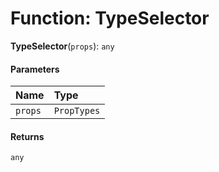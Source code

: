 # Function: TypeSelector

**TypeSelector**(`props`): `any`

#### Parameters

| Name | Type |
| :------ | :------ |
| `props` | `PropTypes` |

#### Returns

`any`
